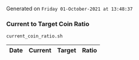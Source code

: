 Generated on `Friday 01-October-2021 at 13:48:37`

### Current to Target Coin Ratio
`current_coin_ratio.sh`

Date|Current|Target|Ratio
---|---|---|---
